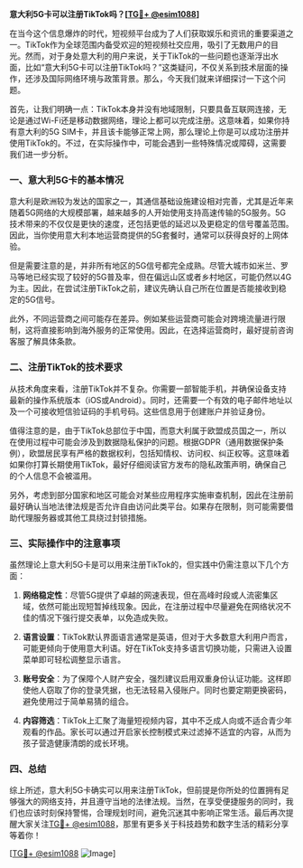 **意大利5G卡可以注册TikTok吗？[[TG💪+ @esim1088](https://t.me/s/esim1088)]**

在当今这个信息爆炸的时代，短视频平台成为了人们获取娱乐和资讯的重要渠道之一。TikTok作为全球范围内备受欢迎的短视频社交应用，吸引了无数用户的目光。然而，对于身处意大利的用户来说，关于TikTok的一些问题也逐渐浮出水面，比如“意大利5G卡可以注册TikTok吗？”这类疑问，不仅关系到技术层面的操作，还涉及国际网络环境与政策背景。那么，今天我们就来详细探讨一下这个问题。

首先，让我们明确一点：TikTok本身并没有地域限制，只要具备互联网连接，无论是通过Wi-Fi还是移动数据网络，理论上都可以完成注册。这意味着，如果你持有意大利的5G SIM卡，并且该卡能够正常上网，那么理论上你是可以成功注册并使用TikTok的。不过，在实际操作中，可能会遇到一些特殊情况或障碍，这需要我们进一步分析。

### 一、意大利5G卡的基本情况

意大利是欧洲较为发达的国家之一，其通信基础设施建设相对完善，尤其是近年来随着5G网络的大规模部署，越来越多的人开始使用支持高速传输的5G服务。5G技术带来的不仅仅是更快的速度，还包括更低的延迟以及更稳定的信号覆盖范围。因此，当你使用意大利本地运营商提供的5G套餐时，通常可以获得良好的上网体验。

但是需要注意的是，并非所有地区的5G信号都完全成熟。尽管大城市如米兰、罗马等地已经实现了较好的5G普及率，但在偏远山区或者乡村地区，可能仍然以4G为主。因此，在尝试注册TikTok之前，建议先确认自己所在位置是否能接收到稳定的5G信号。

此外，不同运营商之间可能存在差异。例如某些运营商可能会对跨境流量进行限制，这将直接影响到海外服务的正常使用。因此，在选择运营商时，最好提前咨询客服了解具体条款。

### 二、注册TikTok的技术要求

从技术角度来看，注册TikTok并不复杂。你需要一部智能手机，并确保设备支持最新的操作系统版本（iOS或Android）。同时，还需要一个有效的电子邮件地址以及一个可接收短信验证码的手机号码。这些信息用于创建账户并验证身份。

值得注意的是，由于TikTok总部位于中国，而意大利属于欧盟成员国之一，所以在使用过程中可能会涉及到数据隐私保护的问题。根据GDPR（通用数据保护条例），欧盟居民享有严格的数据权利，包括知情权、访问权、纠正权等。这意味着如果你打算长期使用TikTok，最好仔细阅读官方发布的隐私政策声明，确保自己的个人信息不会被滥用。

另外，考虑到部分国家和地区可能会对某些应用程序实施审查机制，因此在注册前最好确认当地法律法规是否允许自由访问此类平台。如果存在限制，则可能需要借助代理服务器或其他工具绕过封锁措施。

### 三、实际操作中的注意事项

虽然理论上意大利5G卡是可以用来注册TikTok的，但实践中仍需注意以下几个方面：

1. **网络稳定性**：尽管5G提供了卓越的网速表现，但在高峰时段或人流密集区域，依然可能出现短暂掉线现象。因此，在注册过程中尽量避免在网络状况不佳的情况下强行提交表单，以免造成失败。

2. **语言设置**：TikTok默认界面语言通常是英语，但对于大多数意大利用户而言，可能更倾向于使用意大利语。好在TikTok支持多语言切换功能，只需进入设置菜单即可轻松调整显示语言。

3. **账号安全**：为了保障个人财产安全，强烈建议启用双重身份认证功能。这样即使他人窃取了你的登录凭据，也无法轻易入侵账户。同时也要定期更换密码，避免使用过于简单易猜的组合。

4. **内容筛选**：TikTok上汇聚了海量短视频内容，其中不乏成人向或不适合青少年观看的作品。家长可以通过开启家长控制模式来过滤掉不适宜的内容，从而为孩子营造健康清朗的成长环境。

### 四、总结

综上所述，意大利5G卡确实可以用来注册TikTok，但前提是你所处的位置拥有足够强大的网络支持，并且遵守当地的法律法规。当然，在享受便捷服务的同时，我们也应该时刻保持警惕，合理规划时间，避免沉迷其中影响正常生活。最后再次提醒大家关注[TG💪+ @esim1088](https://t.me/s/esim1088)，那里有更多关于科技趋势和数字生活的精彩分享等着你！

[[TG💪+ @esim1088](https://t.me/s/esim1088) ![Image](https://i.postimg.cc/4NQfJmqS/Snipaste-2025-05-13-00-14-12.png)]